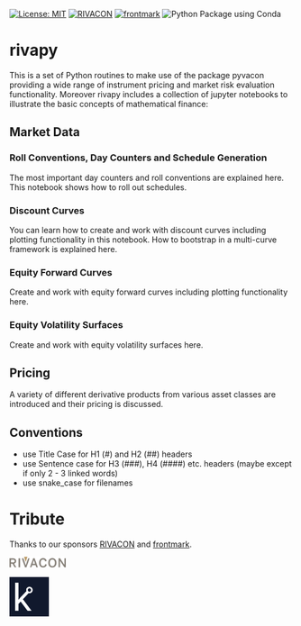 [![License: MIT](https://img.shields.io/badge/License-MIT-yellow.svg)](https://opensource.org/licenses/MIT)
[![RIVACON](https://img.shields.io/badge/powered%20by-RIVACON-lightgrey.svg)](https://www.rivacon.com/en/)
[![frontmark](https://img.shields.io/badge/powered%20by-frontmark-lightgrey.svg)](https://www.frontmark.de/)
![Python Package using Conda](https://github.com/RIVACON/rivapy/workflows/Python%20Package%20using%20Conda/badge.svg)

# rivapy

This is a set of Python routines to make use of the package pyvacon providing a wide range of instrument pricing and market risk evaluation functionality.
Moreover rivapy includes a collection of jupyter notebooks to illustrate the basic concepts of mathematical finance:

## Market Data
### Roll Conventions, Day Counters and Schedule Generation
The most important day counters and roll conventions are explained here. This notebook shows how to roll out schedules.

### Discount Curves
You can learn how to create and work with discount curves including plotting functionality in this notebook. How to bootstrap in a multi-curve framework is explained here.

### Equity Forward Curves
Create and work with equity forward curves including plotting functionality here.

### Equity Volatility Surfaces
Create and work with equity volatility surfaces here.

## Pricing

A variety of different derivative products from various asset classes are introduced and their pricing is discussed.

## Conventions

- use Title Case for H1 (#) and H2 (##) headers
- use Sentence case for H3 (###), H4 (####) etc. headers (maybe except if only 2 - 3 linked words)
- use snake_case for filenames

# Tribute

Thanks to our sponsors [RIVACON](https://www.rivacon.com/) and [frontmark](https://www.frontmark.de/).

[<img src="images/rivacon_logo.png" width='100px'>](https://www.rivacon.com/)

[<img src="images/favicon.png" width='70px'>](https://www.frontmark.de/)
